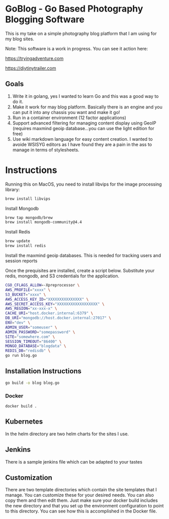 # GoBlog - Go Based Photography Blogging Software

This is my take on a simple photography blog platform that I am using for my blog sites. 

Note: This software is a work in progress.  You can see it action here:

https://tryingadventure.com

https://diytinytrailer.com

## Goals

1.  Write it in golang, yes I wanted to learn Go and this was a good way to do it.
2.  Make it work for may blog platform.  Basically there is an engine and you can put it into any chassis you want and make it go!
3.  Run in a container environment (12 factor applications)
4.  Support advanced filtering for managing content display using GeoIP (requires maxmind geoip database...you can use the light edition for free)
5.  Use wiki markdown language for easy content creation.  I wanted to avoide WSISYG editors as I have found they are a pain in the ass to manage in terms of stylesheets. 

# Instructions

Running this on MacOS, you need to install libvips for the image processing library:

```bash
brew install libvips
```

Install Mongodb

```bash
brew tap mongodb/brew
brew install mongodb-community@4.4
```

Install Redis

```bash
brew update
brew install redis
```

Install the maxmind geoip databases.  This is needed for tracking users and session reports

Once the prequisites are installed, create a script below.  Substitute your redis, mongodb, and S3 credentials for the application.  



```bash
CGO_CFLAGS_ALLOW=-Xpreprocessor \
AWS_PROFILE="xxxx" \
S3_BUCKET="xxxx" \
AWS_ACCESS_KEY_ID="XXXXXXXXXXXXXXX" \
AWS_SECRET_ACCESS_KEY="XXXXXXXXXXXXXXXXXX" \
AWS_REGION="xx-xxx-x" \
CACHE_URI="host.docker.internal:6379" \
DB_URI="mongodb://host.docker.internal:27017" \
ENV="dev" \
ADMIN_USER="someuser" \
ADMIN_PASSWORD="somepassword" \
SITE="somewhere.com" \
SESSION_TIMEOUT="86400" \
MONGO_DATABASE="blogdata" \
REDIS_DB="redisdb" \
go run blog.go
```

## Installation Instructions

```bash
go build -o blog blog.go
```

### Docker

```
docker build .
```

## Kubernetes
In the helm directory are two helm charts for the sites I use.  

## Jenkins
There is a sample jenkins file which can be adapted to your tastes

## Customization
There are two template directories which contain the site templates that I manage.  You can customize these for your desired needs.  You can also
copy them and then edit them.  Just make sure your docker build includes the new directory and that you set up the environment configuration
to point to this directory.  You can see how this is accomplished in the Docker file.  




